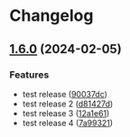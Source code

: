 # Changelog

## [1.6.0](https://github.com/rehanvdm/serverless-website-analytics/compare/v1.5.0...v1.6.0) (2024-02-05)


### Features

* test release ([90037dc](https://github.com/rehanvdm/serverless-website-analytics/commit/90037dc9de97360dafb62003d555b6a761900ed2))
* test release 2 ([d81427d](https://github.com/rehanvdm/serverless-website-analytics/commit/d81427da14539110fc65eb8de170b78d1c096714))
* test release 3 ([12a1e61](https://github.com/rehanvdm/serverless-website-analytics/commit/12a1e613c4694f801c55eab38af7c07632681dbc))
* test release 4 ([7a99321](https://github.com/rehanvdm/serverless-website-analytics/commit/7a993212dfb8ecbda9cb545a3da03525af1b2e27))
